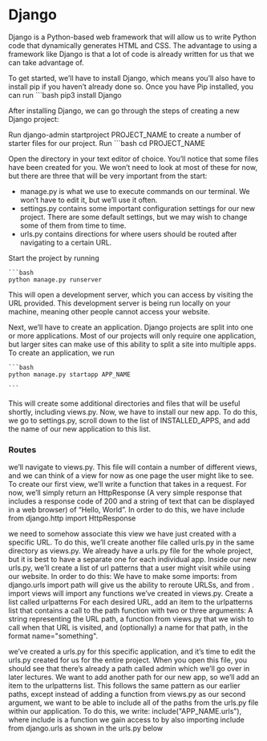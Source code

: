 # Django
Django is a Python-based web framework that will allow us to write Python code that dynamically generates HTML and CSS. The advantage to using a framework like Django is that a lot of code is already written for us that we can take advantage of.

To get started, we’ll have to install Django, which means you’ll also have to install pip if you haven’t already done so.
Once you have Pip installed, you can run
    ```bash
    pip3 install Django 


After installing Django, we can go through the steps of creating a new Django project:

Run django-admin startproject PROJECT_NAME to create a number of starter files for our project.
Run 
    ```bash
    cd PROJECT_NAME
 
Open the directory in your text editor of choice. You’ll notice that some files have been created for you. We won’t need to look at most of these for now, but there are three that will be very important from the start:
- manage.py is what we use to execute commands on our terminal. We won’t have to edit it, but we’ll use it often.
- settings.py contains some important configuration settings for our new project. There are some default settings, but we may wish to change some of them from time to time.
- urls.py contains directions for where users should be routed after navigating to a certain URL.

Start the project by running 

    ```bash
    python manage.py runserver

This will open a development server, which you can access by visiting the URL provided. This development server is being run locally on your machine, meaning other people cannot access your website.


Next, we’ll have to create an application. Django projects are split into one or more applications. Most of our projects will only require one application, but larger sites can make use of this ability to split a site into multiple apps. To create an application, we run 

    ```bash
    python manage.py startapp APP_NAME 

    ```
This will create some additional directories and files that will be useful shortly, including views.py.
Now, we have to install our new app. To do this, we go to settings.py, scroll down to the list of INSTALLED_APPS, and add the name of our new application to this list.

### Routes

we’ll navigate to views.py. This file will contain a number of different views, and we can think of a view for now as one page the user might like to see. To create our first view, we’ll write a function that takes in a request. For now, we’ll simply return an HttpResponse (A very simple response that includes a response code of 200 and a string of text that can be displayed in a web browser) of “Hello, World”. In order to do this, we have include from django.http import HttpResponse

we need to somehow associate this view we have just created with a specific URL. To do this, we’ll create another file called urls.py in the same directory as views.py. We already have a urls.py file for the whole project, but it is best to have a separate one for each individual app.
Inside our new urls.py, we’ll create a list of url patterns that a user might visit while using our website. In order to do this:
We have to make some imports: from django.urls import path will give us the ability to reroute URLSs, and from . import views will import any functions we’ve created in views.py.
Create a list called urlpatterns
For each desired URL, add an item to the urlpatterns list that contains a call to the path function with two or three arguments: A string representing the URL path, a function from views.py that we wish to call when that URL is visited, and (optionally) a name for that path, in the format name="something".


we’ve created a urls.py for this specific application, and it’s time to edit the urls.py created for us for the entire project. When you open this file, you should see that there’s already a path called admin which we’ll go over in later lectures. We want to add another path for our new app, so we’ll add an item to the urlpatterns list. This follows the same pattern as our earlier paths, except instead of adding a function from views.py as our second argument, we want to be able to include all of the paths from the urls.py file within our application. To do this, we write: include("APP_NAME.urls"), where include is a function we gain access to by also importing include from django.urls as shown in the urls.py below